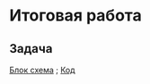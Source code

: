 #  Итоговая работа

## Задача 
[Блок схема](https://github.com/Vladislav163rus/ResultWork/blob/main/Task/Draw.drawio.png) ; [Код](https://github.com/Vladislav163rus/ResultWork/blob/main/Task/Program.cs)